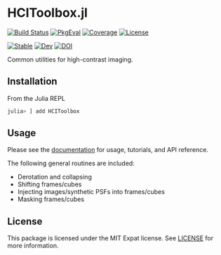 # HCIToolbox.jl

[![Build Status](https://github.com/juliahci/HCIToolbox.jl/workflows/CI/badge.svg?branch=main)](https://github.com/juliahci/HCIToolbox.jl/actions)
[![PkgEval](https://juliaci.github.io/NanosoldierReports/pkgeval_badges/H/HCIToolbox.svg)](https://juliaci.github.io/NanosoldierReports/pkgeval_badges/report.html)
[![Coverage](https://codecov.io/gh/juliahci/HCIToolbox.jl/branch/main/graph/badge.svg)](https://codecov.io/gh/juliahci/HCIToolbox.jl)
[![License](https://img.shields.io/github/license/JuliaHCI/HCIToolbox.jl?color=yellow)](https://opensource.org/licenses/MIT)

[![Stable](https://img.shields.io/badge/docs-stable-blue.svg)](https://juliahci.github.io/HCIToolbox.jl/stable)
[![Dev](https://img.shields.io/badge/docs-dev-blue.svg)](https://juliahci.github.io/HCIToolbox.jl/dev)
[![DOI](https://zenodo.org/badge/DOI/10.5281/zenodo.3965038.svg)](https://doi.org/10.5281/zenodo.3965038)

Common utilities for high-contrast imaging.

## Installation

From the Julia REPL

```julia
julia> ] add HCIToolbox
```

## Usage

Please see the [documentation](https://juliahci.github.io/HCIToolbox.jl/dev/) for usage, tutorials, and API reference.

The following general routines are included:
* Derotation and collapsing
* Shifting frames/cubes
* Injecting images/synthetic PSFs into frames/cubes
* Masking frames/cubes

## License

This package is licensed under the MIT Expat license. See [LICENSE](LICENSE) for more information.
